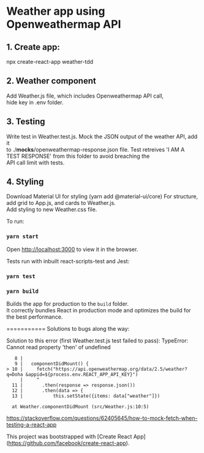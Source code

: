 # Weather app using Openweathermap API

## 1. Create app:
npx create-react-app weather-tdd

## 2. Weather component
Add Weather.js file, which includes Openweathermap API call,  
hide key in .env folder.

## 3. Testing
Write test in Weather.test.js. Mock the JSON output of the weather API, add it  
to ./__mocks__/openweathermap-response.json file.
Test retreives 'I AM A TEST RESPONSE' from this folder to avoid breaching the  
API call limit with tests.

## 4. Styling
Download Material UI for styling (yarn add @material-ui/core)
For structure, add grid to App.js, and cards to Weather.js.  
Add styling to new Weather.css file.


To run:

### `yarn start`

Open [http://localhost:3000](http://localhost:3000) to view it in the browser.

Tests run with inbuilt react-scripts-test and Jest:
### `yarn test`

### `yarn build`

Builds the app for production to the `build` folder.\
It correctly bundles React in production mode and optimizes the build for the best performance.

===========
Solutions to bugs along the way:

Solution to this error (first Weather.test.js test failed to pass):
TypeError: Cannot read property 'then' of undefined

       8 |
       9 |   componentDidMount() {
    > 10 |     fetch("https://api.openweathermap.org/data/2.5/weather?q=Doha &appid=${process.env.REACT_APP_API_KEY}")
         |     ^
      11 |       .then(response => response.json())
      12 |       .then(data => {
      13 |           this.setState({items: data["weather"]})

      at Weather.componentDidMount (src/Weather.js:10:5)

https://stackoverflow.com/questions/62405645/how-to-mock-fetch-when-testing-a-react-app


This project was bootstrapped with [Create React App]  
(https://github.com/facebook/create-react-app).
